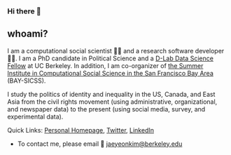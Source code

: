 
### Hi there 👋

## whoami?

I am a computational social scientist :man_scientist: and a research software developer :man_technologist:. I am a PhD candidate in Political Science and a [D-Lab Data Science Fellow](https://dlab.berkeley.edu/people/jae-yeon-kim) at UC Berkeley. In addition, I am co-organizer of [the Summer Institute in Computational Social Science in the San Francisco Bay Area](https://compsocialscience.github.io/summer-institute/2020/bay_area/) (BAY-SICSS).

I study the politics of identity and inequality in the US, Canada, and East Asia from the civil rights movement (using administrative, organizational, and newspaper data) to the present (using social media, survey, and experimental data).

Quick Links: [Personal Homepage](https://jaeyk.github.io/), [Twitter](https://twitter.com/JaeJaeykim2), [LinkedIn](https://www.linkedin.com/in/jae-yeon-kim/)

- To contact me, please email :postbox: jaeyeonkim@berkeley.edu 
